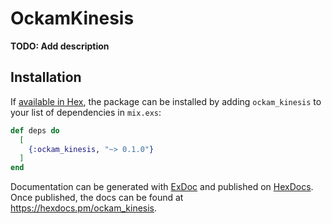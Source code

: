 # OckamKinesis

**TODO: Add description**

## Installation

If [available in Hex](https://hex.pm/docs/publish), the package can be installed
by adding `ockam_kinesis` to your list of dependencies in `mix.exs`:

```elixir
def deps do
  [
    {:ockam_kinesis, "~> 0.1.0"}
  ]
end
```

Documentation can be generated with [ExDoc](https://github.com/elixir-lang/ex_doc)
and published on [HexDocs](https://hexdocs.pm). Once published, the docs can
be found at <https://hexdocs.pm/ockam_kinesis>.

